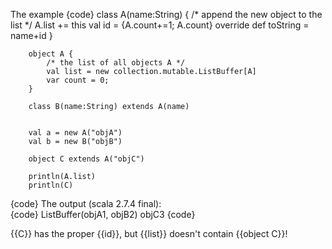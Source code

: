 The example
{code}
        class A(name:String) {
            /* append the new object to the list */
            A.list += this
            val id = {A.count+=1; A.count}
            override def toString = name+id
        }

        object A {
            /* the list of all objects A */
            val list = new collection.mutable.ListBuffer[A]
            var count = 0;
        }

        class B(name:String) extends A(name)


        val a = new A("objA")
        val b = new B("objB")

        object C extends A("objC")

        println(A.list)
        println(C)
{code}
The output (scala 2.7.4 final):  
{code}
ListBuffer(objA1, objB2)
objC3
{code}

{{C}} has the proper {{id}}, but {{list}} doesn't contain {{object C}}!



